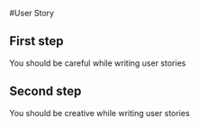 #User Story
## First step
You should be careful while writing user stories
## Second step
You should be creative while writing user stories